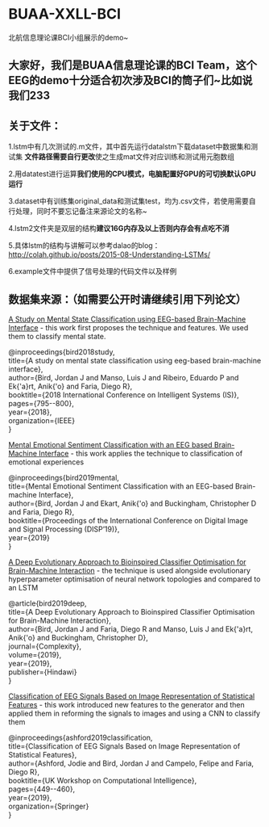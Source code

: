# BUAA-XXLL-BCI
北航信息理论课BCI小组展示的demo~
## 大家好，我们是BUAA信息理论课的BCI Team，这个EEG的demo十分适合初次涉及BCI的筒子们~比如说我们233

## 关于文件：
1.lstm中有几次测试的.m文件，其中首先运行datalstm下载dataset中数据集和测试集 **文件路径需要自行更改**使之生成mat文件对应训练和测试用元胞数组

2.用datatest进行运算**我们使用的CPU模式，电脑配置好GPU的可切换默认GPU运行**

3.dataset中有训练集original_data和测试集test，均为.csv文件，若使用需要自行处理，同时不要忘记备注来源论文的名称~

4.lstm2文件夹是双层的结构**建议16G内存及以上否则内存会有点吃不消**

5.具体lstm的结构与讲解可以参考dalao的blog：http://colah.github.io/posts/2015-08-Understanding-LSTMs/

6.example文件中提供了信号处理的代码文件以及样例

## 数据集来源：（如需要公开时请继续引用下列论文）
[A Study on Mental State Classification using EEG-based Brain-Machine Interface](https://ieeexplore.ieee.org/abstract/document/8710576) - this work first proposes the technique and features. We used them to classify mental state. 

@inproceedings{bird2018study,  
  title={A study on mental state classification using eeg-based brain-machine interface},  
  author={Bird, Jordan J and Manso, Luis J and Ribeiro, Eduardo P and Ek{\'a}rt, Anik{\'o} and Faria, Diego R},  
  booktitle={2018 International Conference on Intelligent Systems (IS)},  
  pages={795--800},  
  year={2018},  
  organization={IEEE}  
}

[Mental Emotional Sentiment Classification with an EEG based Brain-Machine Interface](https://www.researchgate.net/profile/Jordan_Bird2/publication/329403546_Mental_Emotional_Sentiment_Classification_with_an_EEG-based_Brain-machine_Interface/links/5c2f74c092851c22a35975c5/Mental-Emotional-Sentiment-Classification-with-an-EEG-based-Brain-machine-Interface.pdf) - this work applies the technique to classification of emotional experiences

@inproceedings{bird2019mental,  
  title={Mental Emotional Sentiment Classification with an EEG-based Brain-machine Interface},  
  author={Bird, Jordan J and Ekart, Anik{\'o} and Buckingham, Christopher D and Faria, Diego R},  
  booktitle={Proceedings of the International Conference on Digital Image and Signal Processing (DISP’19)},  
  year={2019}  
}

[A Deep Evolutionary Approach to Bioinspired Classifier Optimisation for Brain-Machine Interaction](https://www.hindawi.com/journals/complexity/2019/4316548/abs/) - the technique is used alongside evolutionary hyperparameter optimisation of neural network topologies and compared to an LSTM 

@article{bird2019deep,  
  title={A Deep Evolutionary Approach to Bioinspired Classifier Optimisation for Brain-Machine Interaction},  
  author={Bird, Jordan J and Faria, Diego R and Manso, Luis J and Ek{\'a}rt, Anik{\'o} and Buckingham, Christopher D},  
  journal={Complexity},  
  volume={2019},  
  year={2019},  
  publisher={Hindawi}  
}

[Classification of EEG Signals Based on Image Representation of Statistical Features](https://link.springer.com/chapter/10.1007/978-3-030-29933-0_37) - this work introduced new features to the generator and then applied them in reforming the signals to images and using a CNN to classify them 

@inproceedings{ashford2019classification,  
  title={Classification of EEG Signals Based on Image Representation of Statistical Features},  
  author={Ashford, Jodie and Bird, Jordan J and Campelo, Felipe and Faria, Diego R},  
  booktitle={UK Workshop on Computational Intelligence},  
  pages={449--460},  
  year={2019},  
  organization={Springer}  
}  
